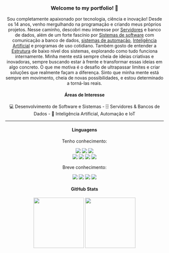 <!-- TITLE -->
<h3 align="center">Welcome to my portfolio! 👋</h3>

<!-- DESCRIPTION -->  
<p align="center">
Sou completamente apaixonado por tecnologia, ciência e inovação! Desde os 14 anos, venho mergulhando na programação e criando meus próprios projetos. Nesse caminho, descobri meu interesse por <a href="https://pt.wikipedia.org/wiki/Servidor">Servidores</a> e banco de dados, além de um forte fascínio por <a href="https://pt.wikipedia.org/wiki/Software">Sistemas de software</a> com comunicação a banco de dados, <a href="https://pt.wikipedia.org/wiki/Automação">sistemas de automação</a>, <a href="https://pt.wikipedia.org/wiki/Inteligência_artificial">Inteligência Artificial</a> e programas de uso cotidiano. Também gosto de entender a <a href="https://pt.wikipedia.org/wiki/Estrutura">Estrutura</a> de baixo nível dos sistemas, explorando como tudo funciona internamente. Minha mente está sempre cheia de ideias criativas e inovadoras, sempre buscando estar à frente e transformar essas ideias em algo concreto. O que me motiva é o desafio de ultrapassar limites e criar soluções que realmente façam a diferença. Sinto que minha mente está sempre em movimento, cheia de novas possibilidades, e estou determinado a torná-las reais.
</p>  
<!-- INFO -->
<h4 align="center">Áreas de Interesse</h4>
<p align="center">💻 Desenvolvimento de Software e Sistemas - 🗄️ Servidores & Bancos de Dados - 🤖 Inteligência Artificial, Automação e IoT</p>

---

<!-- LINGUAGENS -->
<h4 align="center">Linguagens</h4>
<p align="center">Tenho conhecimento:</p>
<p align="center">
    <img src="https://img.shields.io/badge/C-626EBF?style=for-the-badge" />
    <img src="https://img.shields.io/badge/C++-679DD6?style=for-the-badge" />
    <img src="https://img.shields.io/badge/Java-E25040?style=for-the-badge" /><br>
    <img src="https://img.shields.io/badge/HTML5-DF4026?style=for-the-badge" />
    <img src="https://img.shields.io/badge/CSS3-0864AD?style=for-the-badge" />
    <img src="https://img.shields.io/badge/JavaScript-FFDF00?style=for-the-badge" />
    <img src="https://img.shields.io/badge/SQL-0B2539?style=for-the-badge" />
</p>
<p align="center">Breve conhecimento:</p>
<p align="center">
    <img src="https://img.shields.io/badge/Assembly-FFFFFF?style=for-the-badge" />
    <img src="https://img.shields.io/badge/CSharp-A67ADC?style=for-the-badge" />
    <img src="https://img.shields.io/badge/Python-FFD347?style=for-the-badge" />
    <img src="https://img.shields.io/badge/Batch-2C2C2C?style=for-the-badge" />
</p>

<!-- GITHUB-STATS -->
<h4 align="center">GitHub Stats</h4>
<p align="center">
    <img height="160" src="https://github-readme-stats.vercel.app/api?username=jefreemore&show_icons=true&theme=tokyonight&locale=pt-br" />
    <img height="160" src="https://github-readme-stats.vercel.app/api/top-langs/?username=jefreemore&theme=tokyonight&layout=compact&langs_count=6" />
</p>
